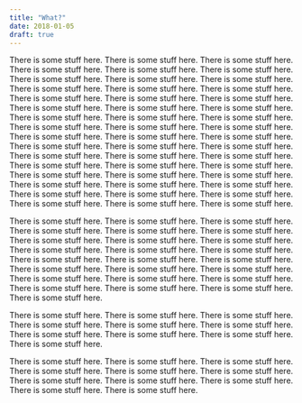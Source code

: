 ```yaml
---
title: "What?"
date: 2018-01-05
draft: true
---
```


There is some stuff here. There is some stuff here. There is some stuff here. There is some stuff here. There is some stuff here. There is some stuff here. There is some stuff here. There is some stuff here. There is some stuff here. There is some stuff here. There is some stuff here. There is some stuff here. There is some stuff here. There is some stuff here. There is some stuff here. There is some stuff here. There is some stuff here. There is some stuff here. There is some stuff here. There is some stuff here. There is some stuff here. There is some stuff here. There is some stuff here. There is some stuff here. There is some stuff here. There is some stuff here. There is some stuff here. There is some stuff here. There is some stuff here. There is some stuff here. There is some stuff here. There is some stuff here. There is some stuff here. There is some stuff here. There is some stuff here. There is some stuff here. There is some stuff here. There is some stuff here. There is some stuff here. There is some stuff here. There is some stuff here. There is some stuff here. There is some stuff here. There is some stuff here. There is some stuff here. There is some stuff here. There is some stuff here. There is some stuff here.

 There is some stuff here. There is some stuff here. There is some stuff here. There is some stuff here. There is some stuff here. There is some stuff here. There is some stuff here. There is some stuff here. There is some stuff here. There is some stuff here. There is some stuff here. There is some stuff here. There is some stuff here. There is some stuff here. There is some stuff here. There is some stuff here. There is some stuff here. There is some stuff here. There is some stuff here. There is some stuff here. There is some stuff here. There is some stuff here. There is some stuff here. There is some stuff here. There is some stuff here.


  There is some stuff here. There is some stuff here. There is some stuff here. There is some stuff here. There is some stuff here. There is some stuff here. There is some stuff here. There is some stuff here. There is some stuff here. There is some stuff here.



   There is some stuff here. There is some stuff here. There is some stuff here. There is some stuff here. There is some stuff here. There is some stuff here. There is some stuff here. There is some stuff here. There is some stuff here. There is some stuff here. There is some stuff here.
